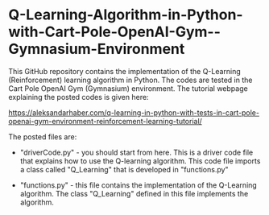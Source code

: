# Q-Learning-Algorithm-in-Python-with-Cart-Pole-OpenAI-Gym--Gymnasium-Environment

This GitHub repository contains the implementation of the Q-Learning (Reinforcement) learning algorithm in Python. The codes are tested in the Cart Pole OpenAI Gym (Gymnasium) environment. The tutorial webpage explaining the posted codes is given here:

https://aleksandarhaber.com/q-learning-in-python-with-tests-in-cart-pole-openai-gym-environment-reinforcement-learning-tutorial/

The posted files are:

- "driverCode.py" - you should start from here. This is a driver code file that explains how to use the Q-learning algorithm. This code file imports a class called "Q_Learning" that is developed in "functions.py"

- "functions.py" - this file contains the implementation of the Q-Learning algorithm. The class "Q_Learning" defined in this file implements the algorithm. 


